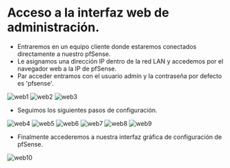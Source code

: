 # Acceso a la interfaz web de administración.

- Entraremos en un equipo cliente donde estaremos conectados directamente a nuestro pfSense.
- Le asignamos una dirección IP dentro de la red LAN y accedemos por el navegador web a la IP de pfSense.
- Par acceder entramos con el usuario admin y la contraseña por defecto es 'pfsense'.

![web1](/imagenes/web1.png)
![web2](/imagenes/web2.png)
![web3](/imagenes/web3.png)

- Seguimos los siguientes pasos de configuración.

![web4](/imagenes/web4.png)
![web5](/imagenes/web5.png)
![web6](/imagenes/web6.png)
![web7](/imagenes/web7.png)
![web8](/imagenes/web8.png)
![web9](/imagenes/web9.png)

- Finalmente accederemos a nuestra interfaz gráfica de configuración de pfSense.

![web10](/imagenes/web10.png)
